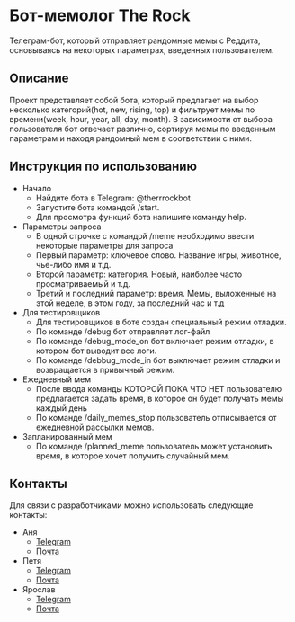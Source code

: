 # Бот-мемолог The Rock

Телеграм-бот, который отправляет рандомные мемы с Реддита, основываясь на некоторых параметрах,
введенных пользователем.

## Описание

Проект представляет собой бота, который предлагает на
выбор несколько категорий(hot, new, rising, top) и фильтрует мемы по времени(week, hour, year,
all, day, month).
В зависимости от выбора пользователя бот отвечает различно, сортируя мемы по введенным параметрам и
находя рандомный мем в соответствии с ними.

## Инструкция по использованию

- Начало
    - Найдите бота в Telegram: @therrrockbot
    - Запустите бота командой /start.
    - Для просмотра функций бота напишите команду help.
- Параметры запроса
    - В одной строчке с командой /meme необходимо ввести некоторые параметры для запроса
    - Первый параметр: ключевое слово. Название игры, животное, чье-либо имя и т.д.
    - Второй параметр: категория. Новый, наиболее часто просматриваемый и т.д.
    - Третий и последний параметр: время. Мемы, выложенные на этой неделе, в этом году, за последний час и т.д
- Для тестировщиков
    - Для тестировщиков в боте создан специальный режим отладки.
    - По команде /debug бот отправляет лог-файл
    - По команде /debug_mode_on бот включает режим отладки, в котором бот выводит все логи.
    - По команде /debbug_mode_in бот выключает режим отладки и возвращается в привычный режим.
- Ежедневный мем
    - После ввода команды КОТОРОЙ ПОКА ЧТО НЕТ пользователю предлагается задать время, в которое он будет
получать мемы каждый день
    - По команде /daily_memes_stop пользователь отписывается от ежедневной рассылки мемов.
- Запланированный мем
    - По команде /planned_meme пользователь может установить время, в которое хочет получить случайный мем.


## Контакты

Для связи с разработчиками можно использовать следующие контакты:

- Аня
    - [Telegram](https://t.me/mrisxxs)
    - [Почта](atrosenko596@gmail.com)
- Петя
    - [Telegram]()
    - [Почта]()
- Ярослав
    - [Telegram](https://t.me/Pl1nTuS32)
    - [Почта](farev752@gmail.com)